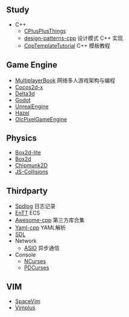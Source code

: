 
Study
-----
- C++
  - [CPlusPlusThings](https://github.com/Light-City/CPlusPlusThings)
  - [design-patterns-cpp](https://github.com/JakubVojvoda/design-patterns-cpp) 设计模式 C++ 实现
  - [CppTemplateTutorial](https://github.com/wuye9036/CppTemplateTutorial) C++ 模板教程

Game Engine
-----------
- [MultiplayerBook](https://github.com/MultiplayerBook/MultiplayerBook) 网络多人游戏架构与编程
- [Cocos2d-x](https://github.com/cocos2d/cocos2d-x)
- [Delta3d](https://github.com/delta3d/delta3d)
- [Godot](https://github.com/godotengine/godot)
- [UnrealEngine](https://github.com/EpicGames/UnrealEngine)
- [Hazel](https://github.com/TheCherno/Hazel)
- [OlcPixelGameEngine](https://github.com/OneLoneCoder/olcPixelGameEngine)

Physics
-------
- [Box2d-lite](https://github.com/erincatto/box2d-lite)
- [Box2d](https://github.com/erincatto/box2d)
- [Chipmunk2D](https://github.com/slembcke/Chipmunk2D)
- [JS-Collisions](https://github.com/Sinova/Collisions)

Thirdparty
----------
- [Spdlog](https://github.com/gabime/spdlog) 日志记录
- [EnTT](https://github.com/skypjack/entt) ECS
- [Awesome-cpp](https://github.com/fffaraz/awesome-cpp) 第三方库合集
- [Yaml-cpp](https://github.com/jbeder/yaml-cpp) YAML解析
- [SDL](https://github.com/libsdl-org/SDL)
- Network
  - [ASIO](https://github.com/chriskohlhoff/asio) 异步通信
- Console
  - [NCurses](https://github.com/mirror/ncurses)
  - [PDCurses](https://github.com/wmcbrine/PDCurses)

VIM
---
- [SpaceVim](https://github.com/SpaceVim/SpaceVim)
- [Vimplus](https://github.com/chxuan/vimplus)
